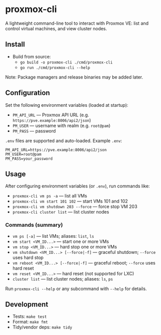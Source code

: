 # proxmox-cli

A lightweight command-line tool to interact with Proxmox VE: list and control virtual machines, and view cluster nodes.

## Install

- Build from source:
  - `go build -o proxmox-cli ./cmd/proxmox-cli`
  - `go run ./cmd/proxmox-cli --help`

Note: Package managers and release binaries may be added later.

## Configuration

Set the following environment variables (loaded at startup):

- `PM_API_URL` — Proxmox API URL (e.g. `https://pve.example:8006/api2/json`)
- `PM_USER` — username with realm (e.g. `root@pam`)
- `PM_PASS` — password

`.env` files are supported and auto-loaded. Example `.env`:

```
PM_API_URL=https://pve.example:8006/api2/json
PM_USER=root@pam
PM_PASS=your_password
```

## Usage

After configuring environment variables (or `.env`), run commands like:

- `proxmox-cli vm ps -a` — list all VMs
- `proxmox-cli vm start 101 102` — start VMs 101 and 102
- `proxmox-cli vm shutdown 203 --force` — force stop VM 203
- `proxmox-cli cluster list` — list cluster nodes

### Commands (summary)

- `vm ps [-a]` — list VMs; aliases: `list`, `ls`
- `vm start <VM_ID...>` — start one or more VMs
- `vm stop <VM_ID...>` — hard stop one or more VMs
- `vm shutdown <VM_ID...> [--force|-f]` — graceful shutdown; `--force` uses hard stop
- `vm reboot <VM_ID...> [--force|-f]` — graceful reboot; `--force` uses hard reset
- `vm reset <VM_ID...>` — hard reset (not supported for LXC)
- `cluster list` — list cluster nodes; aliases: `ls`, `ps`

Run `proxmox-cli --help` or any subcommand with `--help` for details.

## Development

- Tests: `make test`
- Format: `make fmt`
- Tidy/vendor deps: `make tidy`
